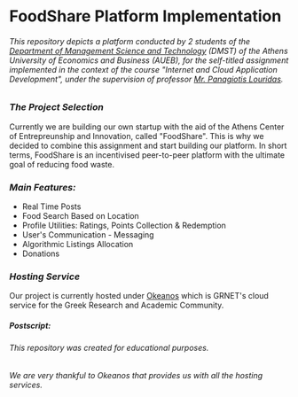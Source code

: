 # FoodShare Platform Implementation

###### *This repository depicts a platform conducted by 2 students of the [Department of Management Science and Technology](https://www.dept.aueb.gr/en/dmst) (DMST) of the Athens University of Economics and Business (AUEB), for the self-titled assignment implemented in the context of the course "Internet and Cloud Application Development", under the supervision of professor [Mr. Panagiotis Louridas](https://github.com/louridas).*

### *The Project Selection*
Currently we are building our own startup with the aid of the Athens Center of Entrepreunship and Innovation, called "FoodShare". This is why we decided to combine this assignment and start building our platform. In short terms, FoodShare is an incentivised peer-to-peer platform with the ultimate goal of reducing food waste. 

### *Main Features:*

* Real Time Posts
* Food Search Based on Location
* Profile Utilities: Ratings, Points Collection & Redemption
* User's Communication - Messaging
* Algorithmic Listings Allocation
* Donations

### *Hosting Service*
Our project is currently hosted under [Okeanos](https://okeanos.grnet.gr/home/) which is GRNET's cloud service for the Greek Research and Academic Community.

##### Postscript:
###### *This repository was created for educational purposes.*
###### *We are very thankful to Okeanos that provides us with all the hosting services.*
